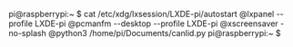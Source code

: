 pi@raspberrypi:~ $ cat /etc/xdg/lxsession/LXDE-pi/autostart
@lxpanel --profile LXDE-pi
@pcmanfm --desktop --profile LXDE-pi
@xscreensaver -no-splash
@python3  /home/pi/Documents/canlid.py
pi@raspberrypi:~ $